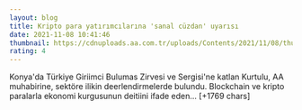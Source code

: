 ```yaml
--- 
layout: blog
title: Kripto para yatırımcılarına 'sanal cüzdan' uyarısı
date: 2021-11-08 10:41:46
thumbnail: https://cdnuploads.aa.com.tr/uploads/Contents/2021/11/08/thumbs_b_c_00f9ab5288ff7ec158180f6821121a63.jpg
rating: 4
---
```

Konya'da Türkiye Giriimci Bulumas Zirvesi ve Sergisi'ne katlan Kurtulu, AA muhabirine, sektöre ilikin deerlendirmelerde bulundu.
Blockchain ve kripto paralarla ekonomi kurgusunun deitiini ifade eden… [+1769 chars]